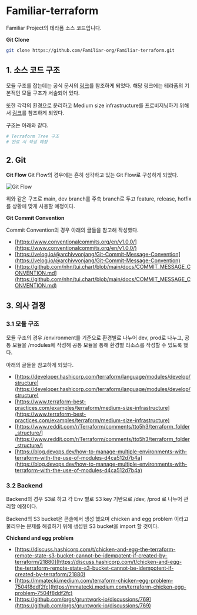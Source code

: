 # Familiar-terraform

Familiar Project의 테라폼 소스 코드입니다.

**Git Clone**
```Bash
git clone https://github.com/Familiar-org/Familiar-terraform.git
```

## 1. 소스 코드 구조

모듈 구조를 잡는데는 공식 문서의 [링크](https://developer.hashicorp.com/terraform/language/modules/develop/structure)를 참조하게 되었다. 해당 링크에는 테라폼의 기본적인 모듈 구조가 서술되어 있다.

또한 각각의 환경으로 분리하고 Medium size infrastructure를 프로비저닝하기 위해서 [링크](https://ibatulanand.medium.com/the-right-way-to-structure-terraform-project-89a52d67e510)를 참조하게 되었다.

구조는 아래와 같다.

```Bash
# Terraform Tree 구조
# 완료 시 작성 예정
```


## 2. Git

**Git Flow**
Git Flow의 경우에는 흔히 생각하고 있는 Git Flow로 구성하게 되었다.

![Git Flow](https://wac-cdn.atlassian.com/dam/jcr:a13c18d6-94f3-4fc4-84fb-2b8f1b2fd339/01%20How%20it%20works.svg?cdnVersion=1874)

위와 같은 구조로 main, dev branch를 주축 branch로 두고 feature, release, hotfix를 상황에 맞게 사용할 예정이다.

**Git Commit Convention**

Commit Convention의 경우 아래의 글들을 참고해 작성했다.

- [https://www.conventionalcommits.org/en/v1.0.0/](https://www.conventionalcommits.org/en/v1.0.0/)
- [https://velog.io/@archivvonjang/Git-Commit-Message-Convention](https://velog.io/@archivvonjang/Git-Commit-Message-Convention)
- [https://github.com/nhn/tui.chart/blob/main/docs/COMMIT_MESSAGE_CONVENTION.md](https://github.com/nhn/tui.chart/blob/main/docs/COMMIT_MESSAGE_CONVENTION.md)

## 3. 의사 결정

### 3.1 모듈 구조

모듈 구조의 경우 /environment를 기준으로 환경별로 나누어 dev, prod로 나누고, 공통 모듈을 /modules에 작성해 공통 모듈을 통해 환경별 리소스를 작성할 수 있도록 했다.

아래의 글들을 참고하게 되었다.

- [https://developer.hashicorp.com/terraform/language/modules/develop/structure](https://developer.hashicorp.com/terraform/language/modules/develop/structure)
- [https://www.terraform-best-practices.com/examples/terraform/medium-size-infrastructure](https://www.terraform-best-practices.com/examples/terraform/medium-size-infrastructure)
- [https://www.reddit.com/r/Terraform/comments/tto5h3/terraform_folder_structure/](https://www.reddit.com/r/Terraform/comments/tto5h3/terraform_folder_structure/)
- [https://blog.devops.dev/how-to-manage-multiple-environments-with-terraform-with-the-use-of-modules-d4ca512d7b4a](https://blog.devops.dev/how-to-manage-multiple-environments-with-terraform-with-the-use-of-modules-d4ca512d7b4a)
 

### 3.2 Backend

Backend의 경우 S3로 하고 각 Env 별로 S3 key 기반으로 /dev, /prod 로 나누어 관리할 예정이다.

Backend의 S3 bucket은 콘솔에서 생성 했으며 chicken and egg problem 이라고 불리우는 문제를 해결하기 위해 생성된 S3 bucket을 import 할 것이다.

**Chickend and egg problem**
- [https://discuss.hashicorp.com/t/chicken-and-egg-the-terraform-remote-state-s3-bucket-cannot-be-idempotent-if-created-by-terraform/21880](https://discuss.hashicorp.com/t/chicken-and-egg-the-terraform-remote-state-s3-bucket-cannot-be-idempotent-if-created-by-terraform/21880)
- [https://mmatecki.medium.com/terraform-chicken-egg-problem-7504f8ddf2fc](https://mmatecki.medium.com/terraform-chicken-egg-problem-7504f8ddf2fc)
- [https://github.com/orgs/gruntwork-io/discussions/769](https://github.com/orgs/gruntwork-io/discussions/769)

